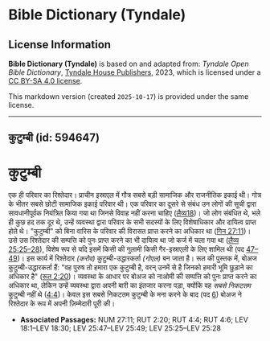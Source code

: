 # Bible Dictionary (Tyndale)

## License Information

**Bible Dictionary (Tyndale)** is based on and adapted from: _Tyndale Open Bible Dictionary_, [Tyndale House Publishers](https://tyndaleopenresources.com/), 2023, which is licensed under a [CC BY-SA 4.0 license](https://creativecommons.org/licenses/by-sa/4.0/legalcode.en).

This markdown version (created `2025-10-17`) is provided under the same license.



--------------------------------

## कुटुम्बी (id: 594647)

कुटुम्बी
========

एक ही परिवार का रिश्तेदार। प्राचीन इस्राएल में गौत्र सबसे बड़ी सामाजिक और राजनीतिक इकाई थी। गोत्र के भीतर सबसे छोटी सामाजिक इकाई परिवार थी। एक परिवार का दूसरे से संबंध उन लोगों की सूची द्वारा सावधानीपूर्वक नियंत्रित किया गया था जिनसे विवाह नहीं करना चाहिए ([लैव्य18](https://ref.ly/Lev18:1-Lev18:30))। जो लोग संबंधित थे, भले ही कुछ हद तक दूर थे, उन्हें व्यवस्था द्वारा परिवार के सभी सदस्यों के लिए विशेषाधिकार और दायित्व प्राप्त होते थे। "कुटुम्बी" को बिना वारिस के परिवार की विरासत प्राप्त करने का अधिकार था ([गिन 27:11](https://ref.ly/Num27:11))। उसे उस रिश्तेदार की सम्पत्ति को पुनः प्राप्त करने का भी दायित्व था जो कर्ज में चला गया था ([लैव्य 25:25–28](https://ref.ly/Lev25:25-Lev25:28)), विशेष रूप से यदि इसमें किसी की गुलामी किसी गैर\-इस्राएली के लिए शामिल थी (पद [47–49](https://ref.ly/Lev25:47-Lev25:49))। इस कार्य में रिश्तेदार *(*करोव*)* कुटुम्बी\-उद्धारकर्ता *(*गोएल*)* बन जाता है। रूत की पुस्तक में, बोअज कुटुम्बी\-उद्धारकर्ता हैं: "वह पुरुष तो हमारा एक कुटुम्बी है, वरन् उनमें से है जिनको हमारी भूमि छुड़ाने का अधिकार है" ([रूत 2:20](https://ref.ly/Ruth2:20))। व्यवस्था के आधार पर बोअज को नाओमी की सम्पत्ति को पुनः प्राप्त करने का अधिकार था, लेकिन उन्हें व्यवस्था द्वारा अपनी बारी का इंतजार करना पड़ा, क्योंकि वह *सबसे निकटतम* कुटुम्बी नहीं थे ([4:4](https://ref.ly/Ruth4:4))। केवल इस सबसे निकटतम कुटुम्बी के मना करने के बाद (पद [6](https://ref.ly/Ruth4:6)) बोअज ने रिश्तेदार के रूप में अपनी ज़िम्मेदारी पूरी की।

* **Associated Passages:** NUM 27:11; RUT 2:20; RUT 4:4; RUT 4:6; LEV 18:1–LEV 18:30; LEV 25:47–LEV 25:49; LEV 25:25–LEV 25:28

